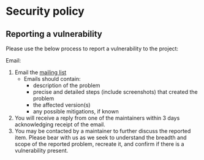 # Security policy

## Reporting a vulnerability

Please use the below process to report a vulnerability to the project:

Email:

1. Email the [mailing list](cncf-Kube-OVN-maintainers@lists.cncf.io)
    * Emails should contain:
        * description of the problem
        * precise and detailed steps (include screenshots) that created the
          problem
        * the affected version(s)
        * any possible mitigations, if known
1. You will receive a reply from one of the maintainers within 3 days
   acknowledging receipt of the email.
1. You may be contacted by a maintainer to further discuss the reported item.
   Please bear with us as we seek to understand the breadth and scope of the
   reported problem, recreate it, and confirm if there is a vulnerability
   present.
